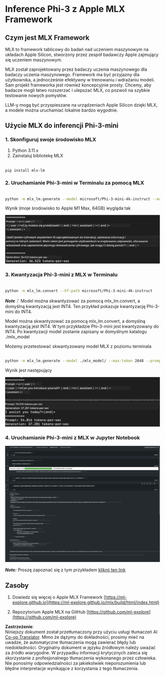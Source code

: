 <!--
CO_OP_TRANSLATOR_METADATA:
{
  "original_hash": "dcb656f3d206fc4968e236deec5d4384",
  "translation_date": "2025-05-09T12:12:44+00:00",
  "source_file": "md/01.Introduction/03/MLX_Inference.md",
  "language_code": "pl"
}
-->
# **Inference Phi-3 z Apple MLX Framework**

## **Czym jest MLX Framework**

MLX to framework tablicowy do badań nad uczeniem maszynowym na układach Apple Silicon, stworzony przez zespół badawczy Apple zajmujący się uczeniem maszynowym.

MLX został zaprojektowany przez badaczy uczenia maszynowego dla badaczy uczenia maszynowego. Framework ma być przyjazny dla użytkownika, a jednocześnie efektywny w trenowaniu i wdrażaniu modeli. Sam projekt frameworka jest również koncepcyjnie prosty. Chcemy, aby badacze mogli łatwo rozszerzać i ulepszać MLX, co pozwoli na szybkie testowanie nowych pomysłów.

LLM-y mogą być przyspieszane na urządzeniach Apple Silicon dzięki MLX, a modele można uruchamiać lokalnie bardzo wygodnie.

## **Użycie MLX do inferencji Phi-3-mini**

### **1. Skonfiguruj swoje środowisko MLX**

1. Python 3.11.x  
2. Zainstaluj bibliotekę MLX


```bash

pip install mlx-lm

```

### **2. Uruchamianie Phi-3-mini w Terminalu za pomocą MLX**


```bash

python -m mlx_lm.generate --model microsoft/Phi-3-mini-4k-instruct --max-token 2048 --prompt  "<|user|>\nCan you introduce yourself<|end|>\n<|assistant|>"

```

Wynik (moje środowisko to Apple M1 Max, 64GB) wygląda tak

![Terminal](../../../../../translated_images/01.0d0f100b646a4e4c4f1cd36c1a05727cd27f1e696ed642c06cf6e2c9bbf425a4.pl.png)

### **3. Kwantyzacja Phi-3-mini z MLX w Terminalu**


```bash

python -m mlx_lm.convert --hf-path microsoft/Phi-3-mini-4k-instruct

```

***Note：*** Model można skwantyzować za pomocą mlx_lm.convert, a domyślną kwantyzacją jest INT4. Ten przykład pokazuje kwantyzację Phi-3-mini do INT4.

Model można skwantyzować za pomocą mlx_lm.convert, a domyślną kwantyzacją jest INT4. W tym przykładzie Phi-3-mini jest kwantyzowany do INT4. Po kwantyzacji model zostanie zapisany w domyślnym katalogu ./mlx_model

Możemy przetestować skwantyzowany model MLX z poziomu terminala


```bash

python -m mlx_lm.generate --model ./mlx_model/ --max-token 2048 --prompt  "<|user|>\nCan you introduce yourself<|end|>\n<|assistant|>"

```

Wynik jest następujący

![INT4](../../../../../translated_images/02.04e0be1f18a90a58ad47e0c9d9084ac94d0f1a8c02fa707d04dd2dfc7e9117c6.pl.png)


### **4. Uruchamianie Phi-3-mini z MLX w Jupyter Notebook**


![Notebook](../../../../../translated_images/03.0cf0092fe143357656bb5a7bc6427c41d8528d772d38a82d0b2693e2a3eeb16e.pl.png)

***Note:*** Proszę zapoznać się z tym przykładem [kliknij ten link](../../../../../code/03.Inference/MLX/MLX_DEMO.ipynb)


## **Zasoby**

1. Dowiedz się więcej o Apple MLX Framework [https://ml-explore.github.io](https://ml-explore.github.io/mlx/build/html/index.html)

2. Repozytorium Apple MLX na GitHub [https://github.com/ml-explore](https://github.com/ml-explore)

**Zastrzeżenie**:  
Niniejszy dokument został przetłumaczony przy użyciu usługi tłumaczeń AI [Co-op Translator](https://github.com/Azure/co-op-translator). Mimo że dążymy do dokładności, prosimy mieć na uwadze, że automatyczne tłumaczenia mogą zawierać błędy lub niedokładności. Oryginalny dokument w języku źródłowym należy uważać za źródło wiarygodne. W przypadku informacji krytycznych zaleca się skorzystanie z profesjonalnego tłumaczenia wykonanego przez człowieka. Nie ponosimy odpowiedzialności za jakiekolwiek nieporozumienia lub błędne interpretacje wynikające z korzystania z tego tłumaczenia.